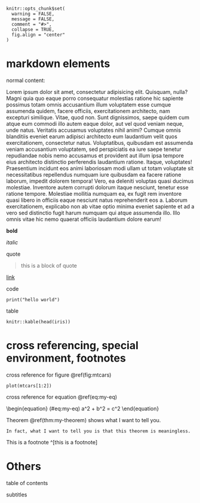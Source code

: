 

<!-- the following content are used for a quick test of the display of various elements in a pdf document, generated by R Markdown  -->


```{r, include = FALSE}
knitr::opts_chunk$set(
  warning = FALSE,
  message = FALSE,
  comment = "#>",
  collapse = TRUE,
  fig.align = "center"
)
```

# markdown elements

normal content: 

Lorem ipsum dolor sit amet, consectetur adipisicing elit. Quisquam, nulla? Magni quia quo eaque porro consequatur molestias ratione hic sapiente possimus totam omnis accusantium illum voluptatem esse cumque assumenda quidem, facere officiis, exercitationem architecto, nam excepturi similique. Vitae, quod non. Sunt dignissimos, saepe quidem cum atque eum commodi illo autem eaque dolor, aut vel quod veniam neque, unde natus. Veritatis accusamus voluptates nihil animi? Cumque omnis blanditiis eveniet earum adipisci architecto eum laudantium velit quos exercitationem, consectetur natus. Voluptatibus, quibusdam est assumenda veniam accusantium voluptatem, sed perspiciatis ea iure saepe tenetur repudiandae nobis nemo accusamus et provident aut illum ipsa tempore eius architecto distinctio perferendis laudantium ratione. Itaque, voluptates! Praesentium incidunt eos animi laboriosam modi ullam ut totam voluptate sit necessitatibus repellendus numquam iure quibusdam ea facere ratione laborum, impedit dolorem tempora! Vero, ea deleniti voluptas quasi ducimus molestiae. Inventore autem corrupti dolorum itaque nesciunt, tenetur esse ratione tempore. Molestiae mollitia numquam ea, ex fugit rem inventore quasi libero in officiis eaque nesciunt natus reprehenderit eos a. Laborum exercitationem, explicabo non ab vitae optio minima eveniet sapiente et ad a vero sed distinctio fugit harum numquam qui atque assumenda illo. Illo omnis vitae hic nemo quaerat officiis laudantium dolore earum!



**bold**

*italic*

quote 

> this is a block of quote

[link](https://qiushi.rbind.io)

code 

```{r}
print("hello world")
```


table 

```{r}
knitr::kable(head(iris))
```


# cross referencing, special environment, footnotes

cross reference for figure \@ref(fig:mtcars)

```{r mtcars, fig.cap = "this is a figrue"}
plot(mtcars[1:2])
```

cross reference for equation \@ref(eq:my-eq)


\begin{equation}
(\#eq:my-eq)
a^2 + b^2 = c^2
\end{equation}


Theorem \@ref(thm:my-theorem) shows what I want to tell you. 

```{theorem my-theorem, name = "a fancy theorem of mine"}
In fact, what I want to tell you is that this theorem is meaningless. 
```



This is a footnote ^[this is a footnote]



# Others

table of contents

subtitles
